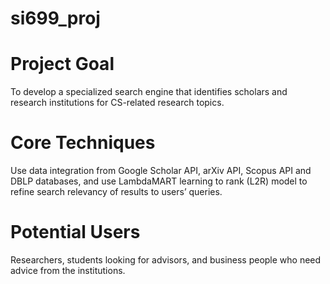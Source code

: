 # si699_proj

# Project Goal
To develop a specialized search engine that identifies scholars and research institutions for CS-related research topics.
# Core Techniques
Use data integration from Google Scholar API, arXiv API, Scopus API and DBLP databases, and use LambdaMART learning to rank (L2R) model to refine search relevancy of results to users’ queries.
# Potential Users
Researchers, students looking for advisors, and business people who need advice from the institutions.
